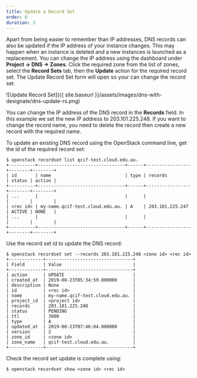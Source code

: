 ```yaml
---
title: Update a Record Set
order: 6
duration: 3
---
```


Apart from being easier to remember than IP addresses, DNS records can also be
updated if the IP address of your instance changes. This may happen when an
instance is deleted and a new instances is launched as a replacement. You can
change the IP address using the dashboard under **Project -> DNS -> Zones**.
Click the required zone from the list of zones, select the **Record Sets** tab,
then the **Update** action for the required record set. The Update Record Set
form will open so your can change the record set.

![Update Record Set]({{ site.baseurl }}/assets/images/dns-with-designate/dns-update-rs.png)

You can change the IP address of the DNS record in the **Records** field. In
this example we set the new IP address to 203.101.225.248. If you want to
change the record name, you need to delete the record then create a new record
with the required name.

To update an existing DNS record using the OpenStack command line, get the id
of the required record set:

```
$ openstack recordset list qcif-test.cloud.edu.au.
+----------+---------------------------------+------+-----------------+--------+--------+
| id       | name                            | type | records         | status | action |
+----------+---------------------------------+------+-----------------+--------+--------+
| ...      |                                 |      |                 |        |        |
| <rec id> | my-name.qcif-test.cloud.edu.au. | A    | 203.101.225.247 | ACTIVE | NONE   |
| ...      |                                 |      |                 |        |        |
+----------+---------------------------------+------+-----------------+--------+--------+
```

Use the record set id to update the DNS record:

```
$ openstack recordset set --records 203.101.225.248 <zone id> <rec id>
+-------------+---------------------------------+
| Field       | Value                           |
+-------------+---------------------------------+
| action      | UPDATE                          |
| created_at  | 2019-08-23T05:34:59.000000      |
| description | None                            |
| id          | <rec id>                        |
| name        | my-name.qcif-test.cloud.edu.au. |
| project_id  | <project id>                    |
| records     | 203.101.225.248                 |
| status      | PENDING                         |
| ttl         | 3600                            |
| type        | A                               |
| updated_at  | 2019-08-23T07:46:04.000000      |
| version     | 2                               |
| zone_id     | <zone id>                       |
| zone_name   | qcif-test.cloud.edu.au.         |
+-------------+---------------------------------+
```

Check the record set update is complete using:

```
$ openstack recordset show <zone id> <rec id>
```

